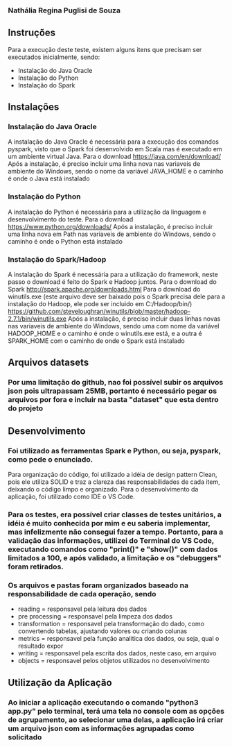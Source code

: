 ### Nathália Regina Puglisi de Souza

## Instruções
Para a execução deste teste, existem alguns itens que precisam ser executados inicialmente, sendo:
- Instalação do Java Oracle
- Instalação do Python
- Instalação do Spark

## Instalações
###  Instalação do Java Oracle
A instalação do Java Oracle é necessária para a execução dos comandos pyspark, visto que o Spark foi desenvolvido em Scala mas é executado em um ambiente virtual Java.
Para o download https://java.com/en/download/
Após a instalação, é preciso incluir uma linha nova nas variaveis de ambiente do Windows, sendo o nome da variável JAVA_HOME e o caminho é onde o Java está instalado

###  Instalação do Python
A instalação do Python é necessária para a utilização da linguagem e desenvolvimento do teste.
Para o download https://www.python.org/downloads/
Após a instalação, é preciso incluir uma linha nova em Path nas variaveis de ambiente do Windows, sendo o caminho é onde o Python está instalado

### Instalação do Spark/Hadoop
A instalação do Spark é necessária para a utilização do framework, neste passo o download é feito do Spark e Hadoop juntos.
Para o download do Spark http://spark.apache.org/downloads.html
Para o download do winutils.exe (este arquivo deve ser baixado pois o Spark precisa dele para a instalação do Hadoop, ele pode ser incluido em C:/Hadoop/bin/)
https://github.com/steveloughran/winutils/blob/master/hadoop-2.7.1/bin/winutils.exe
Após a instalação, é preciso incluir duas linhas novas nas variaveis de ambiente do Windows, sendo uma com nome da variável HADOOP_HOME e o caminho é onde o winutils.exe está, e a outra é SPARK_HOME com o caminho de onde o Spark está instalado

## Arquivos datasets
### Por uma limitação do github, nao foi possível subir os arquivos json pois ultrapassam 25MB, portanto é necessário pegar os arquivos por fora e incluir na basta "dataset" que esta dentro do projeto

## Desenvolvimento

### Foi utilizado as ferramentas Spark e Python, ou seja, pyspark, como pede o enunciado.
Para organização do código, foi utilizado a idéia de design pattern Clean, pois ele utiliza SOLID e traz a clareza das responsabilidades de cada item, deixando o código limpo e organizado.
Para o desenvolvimento da aplicação, foi utilizado como IDE o VS Code.

### Para os testes, era possível criar classes de testes unitários, a idéia é muito conhecida por mim e eu saberia implementar, mas infelizmente não consegui fazer a tempo. Portanto, para a validação das informações, utilizei do Terminal do VS Code, executando comandos como "print()" e "show()" com dados limitados a 100, e após validado, a limitação e os "debuggers" foram retirados.

### Os arquivos e pastas foram organizados baseado na responsabilidade de cada operação, sendo
- reading = responsavel pela leitura dos dados
- pre processing = responsavel pela limpeza dos dados
- transformation = responsavel pela transformação do dado, como convertendo tabelas, ajustando valores ou criando colunas
- metrics = responsavel pela função analitica dos dados, ou seja, qual o resultado expor
- writing = responsavel pela escrita dos dados, neste caso, em arquivo
- objects = responsavel pelos objetos utilizados no desenvolvimento


## Utilização da Aplicação
### Ao iniciar a aplicação executando o comando "python3 app.py" pelo terminal, terá uma tela no console com as opções de agrupamento, ao selecionar uma delas, a aplicação irá criar um arquivo json com as informações agrupadas como solicitado

